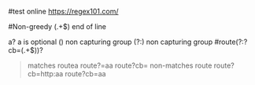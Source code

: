 #test online
https://regex101.com/

#Non-greedy
(.+$) end of line

a? a is optional
() non capturing group
(?:) non capturing group
#route(?:\?cb=(.+$))?
> matches
	routea
	route?=aa
	route?cb=
>non-matches
	route
	route?cb=http:aa
	route?cb=aa




